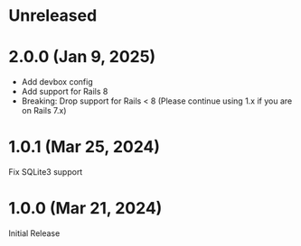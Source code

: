 # Unreleased

# 2.0.0 (Jan 9, 2025)

- Add devbox config
- Add support for Rails 8
- Breaking: Drop support for Rails < 8 (Please continue using 1.x if you are on Rails 7.x)

# 1.0.1 (Mar 25, 2024)

Fix SQLite3 support

# 1.0.0 (Mar 21, 2024)

Initial Release
